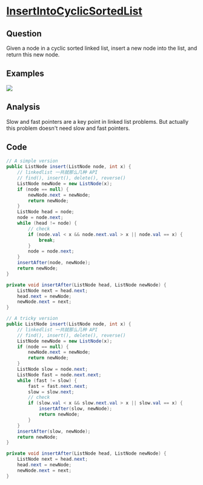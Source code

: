# [InsertIntoCyclicSortedList](http://www.lintcode.com/en/problem/insert-into-a-cyclic-sorted-list/#)

## Question

Given a node in a cyclic sorted linked list, insert a new node into the list, and return this new node.

## Examples

![](https://farm5.staticflickr.com/4172/34603361531_b90c07d291_o.jpg)

## Analysis

Slow and fast pointers are a key point in linked list problems. But actually this problem doesn't need slow and fast pointers.

## Code

```java
// A simple version
public ListNode insert(ListNode node, int x) {
    // linkedlist 一共就那么几种 API
    // find(), insert(), delete(), reverse()
    ListNode newNode = new ListNode(x);
    if (node == null) {
        newNode.next = newNode;
        return newNode;
    }
    ListNode head = node;
    node = node.next;
    while (head != node) {
        // check
        if (node.val < x && node.next.val > x || node.val == x) {
            break;
        }
        node = node.next;
    }
    insertAfter(node, newNode);
    return newNode;
}

private void insertAfter(ListNode head, ListNode newNode) {
    ListNode next = head.next;
    head.next = newNode;
    newNode.next = next;
}

// A tricky version
public ListNode insert(ListNode node, int x) {
    // linkedlist 一共就那么几种 API
    // find(), insert(), delete(), reverse()
    ListNode newNode = new ListNode(x);
    if (node == null) {
        newNode.next = newNode;
        return newNode;
    }
    ListNode slow = node.next;
    ListNode fast = node.next.next;
    while (fast != slow) {
        fast = fast.next.next;
        slow = slow.next;
        // check
        if (slow.val < x && slow.next.val > x || slow.val == x) {
            insertAfter(slow, newNode);
            return newNode;
        }
    }
    insertAfter(slow, newNode);
    return newNode;
}

private void insertAfter(ListNode head, ListNode newNode) {
    ListNode next = head.next;
    head.next = newNode;
    newNode.next = next;
}
```